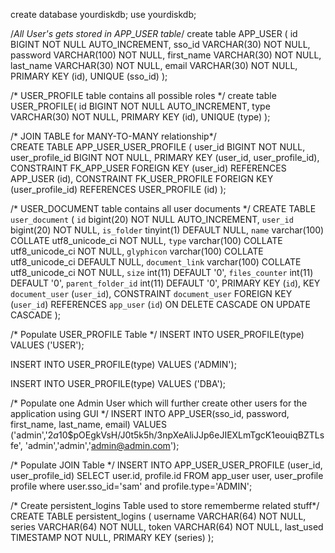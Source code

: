 create database yourdiskdb; 
use yourdiskdb;

/*All User's gets stored in APP_USER table*/
create table APP_USER (
   id BIGINT NOT NULL AUTO_INCREMENT,
   sso_id VARCHAR(30) NOT NULL,
   password VARCHAR(100) NOT NULL,
   first_name VARCHAR(30) NOT NULL,
   last_name  VARCHAR(30) NOT NULL,
   email VARCHAR(30) NOT NULL,
   PRIMARY KEY (id),
   UNIQUE (sso_id)
);
   
/* USER_PROFILE table contains all possible roles */ 
create table USER_PROFILE(
   id BIGINT NOT NULL AUTO_INCREMENT,
   type VARCHAR(30) NOT NULL,
   PRIMARY KEY (id),
   UNIQUE (type)
);
   
/* JOIN TABLE for MANY-TO-MANY relationship*/  
CREATE TABLE APP_USER_USER_PROFILE (
    user_id BIGINT NOT NULL,
    user_profile_id BIGINT NOT NULL,
    PRIMARY KEY (user_id, user_profile_id),
    CONSTRAINT FK_APP_USER FOREIGN KEY (user_id) REFERENCES APP_USER (id),
    CONSTRAINT FK_USER_PROFILE FOREIGN KEY (user_profile_id) REFERENCES USER_PROFILE (id)
);

/* USER_DOCUMENT table contains all user documents */ 
CREATE TABLE `user_document` (
  `id` bigint(20) NOT NULL AUTO_INCREMENT,
    `user_id` bigint(20) NOT NULL,
    `is_folder` tinyint(1) DEFAULT NULL,
    `name` varchar(100) COLLATE utf8_unicode_ci NOT NULL,
    `type` varchar(100) COLLATE utf8_unicode_ci NOT NULL,
    `glyphicon` varchar(100) COLLATE utf8_unicode_ci DEFAULT NULL,
    `document_link` varchar(100) COLLATE utf8_unicode_ci NOT NULL,
    `size` int(11) DEFAULT '0',
    `files_counter` int(11) DEFAULT '0',
    `parent_folder_id` int(11) DEFAULT '0',
  PRIMARY KEY (`id`),
  KEY `document_user` (`user_id`),
  CONSTRAINT `document_user` FOREIGN KEY (`user_id`) REFERENCES `app_user` (`id`) ON DELETE CASCADE ON UPDATE CASCADE
);
  
/* Populate USER_PROFILE Table */
INSERT INTO USER_PROFILE(type)
VALUES ('USER');
  
INSERT INTO USER_PROFILE(type)
VALUES ('ADMIN');
  
INSERT INTO USER_PROFILE(type)
VALUES ('DBA');
  
  
/* Populate one Admin User which will further create other users for the application using GUI */
INSERT INTO APP_USER(sso_id, password, first_name, last_name, email)
VALUES ('admin','$2a$10$pOEgkVsH/J0t5k5h/3npXeAliJJp6eJIEXLmTgcK1eouiqBZTLsfe', 'admin','admin','admin@admin.com');
  
  
/* Populate JOIN Table */
INSERT INTO APP_USER_USER_PROFILE (user_id, user_profile_id)
  SELECT user.id, profile.id FROM app_user user, user_profile profile
  where user.sso_id='sam' and profile.type='ADMIN';
 
/* Create persistent_logins Table used to store rememberme related stuff*/
CREATE TABLE persistent_logins (
    username VARCHAR(64) NOT NULL,
    series VARCHAR(64) NOT NULL,
    token VARCHAR(64) NOT NULL,
    last_used TIMESTAMP NOT NULL,
    PRIMARY KEY (series)
);


